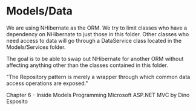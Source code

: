 ﻿Models/Data
===========
We are using NHibernate as the ORM. We try to limit classes who have a dependency on NHibernate to just those 
in this folder. Other classes who need access to data will go through a DataService class located in the 
Models/Services folder.

The goal is to be able to swap out NHibernate for another ORM without affecting anything other than the classes 
contained in this folder.

"The Repository pattern is merely a wrapper through which common data access operations are exposed."

Chapter 6 - Inside Models 
Programming Microsoft ASP.NET MVC 
by  Dino Esposito 
